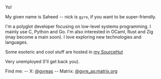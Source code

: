 Yo!

My given name is Saheed -- nick is `gyre`, if you want to be super-friendly.

I'm a polyglot developer focusing on low-level systems programming. I mainly use C, Python and Go. I'm also interested in OCaml, Rust and Zig (may become a main soon). I love exploring new technologies and languages. 

Some esoteric and cool stuff are hosted in [my SourceHut](https://git.sr.ht/~gyreas)

Very unemployed (I'll get back you).

Find me:
-- X:      [@gyreas](https://x.com/gyreas)
-- Matrix: [@gyre_as:matrix.org](https://matrix.to/#/@gyre_as:matrix.org)
